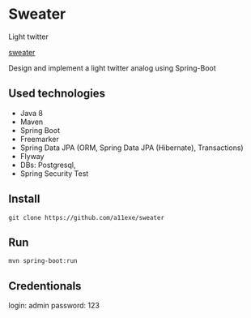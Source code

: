 # Sweater

Light twitter

[sweater](https://sweater-alabra.herokuapp.com/)

Design and implement a light twitter analog using Spring-Boot

## Used technologies

+ Java 8
+ Maven
+ Spring Boot
+ Freemarker
+ Spring Data JPA (ORM, Spring Data JPA (Hibernate), Transactions)
+ Flyway
+ DBs: Postgresql, 
+ Spring Security Test

## Install

    git clone https://github.com/a11exe/sweater
    
## Run

    mvn spring-boot:run

## Credentionals
login: admin
password: 123

